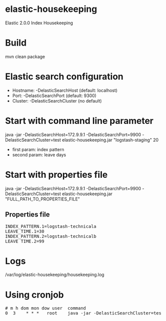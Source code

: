 # elastic-housekeeping
Elastic 2.0.0 Index Housekeeping

# Build
mvn clean package

# Elastic search configuration
* Hostname: -DelasticSearchHost (default: localhost)
* Port: -DelasticSearchPort (default: 9300)
* Cluster: -DelasticSearchCluster (no default)

# Start with command line parameter
java -jar -DelasticSearchHost=172.9.9.1 -DelasticSearchPort=9900 -DelasticSearchCluster=test elastic-housekeeping.jar "logstash-staging" 20

* first param: index pattern
* second param: leave days

# Start with properties file
java -jar -DelasticSearchHost=172.9.9.1 -DelasticSearchPort=9900 -DelasticSearchCluster=test elastic-housekeeping.jar "FULL_PATH_TO_PROPERTIES_FILE"

## Properties file
<pre>
INDEX_PATTERN.1=logstash-technicala
LEAVE_TIME.1=30
INDEX_PATTERN.2=logstash-technicalb
LEAVE_TIME.2=99
</pre>

# Logs
/var/log/elastic-housekeeping/housekeeping.log

# Using cronjob
<pre>
# m h dom mon dow user  command
0  3    * * *   root    java -jar -DelasticSearchCluster=test /opt/elastic-housekeeping/elastic-housekeeping.jar /opt/elastic-housekeeping/housekeeping.properties
</pre>

